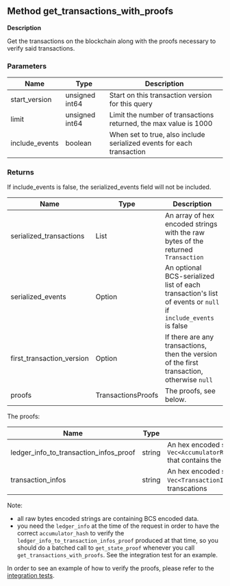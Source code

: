 ## Method get_transactions_with_proofs

**Description**

Get the transactions on the blockchain along with the proofs necessary to verify said transactions.

### Parameters

| Name           | Type           | Description                                                           |
|----------------|----------------|-----------------------------------------------------------------------|
| start_version  | unsigned int64 | Start on this transaction version for this query                      |
| limit          | unsigned int64 | Limit the number of transactions returned, the max value is 1000      |
| include_events | boolean        | When set to true, also include serialized events for each transaction |

### Returns

If include_events is false, the serialized_events field will not be included.

| Name                      | Type                   | Description                                                                                                 |
|---------------------------|------------------------|-------------------------------------------------------------------------------------------------------------|
| serialized_transactions   | List<string>           | An array of hex encoded strings with the raw bytes of the returned `Transaction`                            |
| serialized_events         | Option<string>         | An optional BCS-serialized list of each transaction's list of events or `null` if `include_events` is false |
| first_transaction_version | Option<unsigned int64> | If there are any transactions, then the version of the first transaction, otherwise `null`                  |
| proofs                    | TransactionsProofs     | The proofs, see below.                                                                                      |


The proofs:

| Name                                   | Type   | Description                                                                                                                                              |
|----------------------------------------|--------|----------------------------------------------------------------------------------------------------------------------------------------------------------|
| ledger_info_to_transaction_infos_proof | string | An hex encoded string of raw bytes of a `Vec<AccumulatorRangeProof<TransactionAccumulatorHasher>>` that contains the proofs of the returned transactions |
| transaction_infos                      | string | An hex encoded string of raw bytes of a `Vec<TransactionInfo>` that corresponds to returned transcations                                                 |

Note:
 - all raw bytes encoded strings are containing BCS encoded data.
 - you need the `ledger_info` at the time of the request in order to have the correct `accumulator_hash` to verify the `ledger_info_to_transaction_infos_proof` produced at that time, so you should do a batched call to `get_state_proof` whenever you call `get_transactions_with_proofs`. See the integration test for an example.

In order to see an example of how to verify the proofs, please refer to the [integration tests](json-rpc/tests/integration_test.rs).
